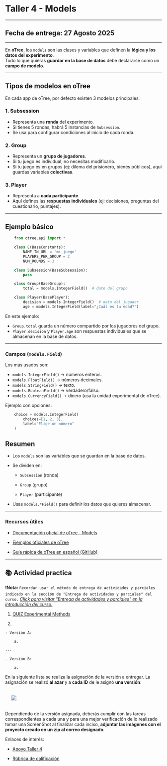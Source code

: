 # Taller 4 - Models
---
## Fecha de entrega: 27 Agosto 2025
---

En **oTree**, los `models` son las clases y variables que definen la **lógica y los datos del experimento**.  
Todo lo que quieras **guardar en la base de datos** debe declararse como un **campo de modelo**.

---

## Tipos de modelos en oTree

En cada app de oTree, por defecto existen 3 modelos principales:

### 1. Subsession

- Representa una **ronda** del experimento.  
- Si tienes 5 rondas, habrá 5 instancias de `Subsession`.  
- Se usa para configurar condiciones al inicio de cada ronda.

### 2. Group

- Representa un **grupo de jugadores**.  
- Si tu juego es individual, no necesitas modificarlo.  
- Si tu juego es en grupos (ej: dilema del prisionero, bienes públicos), aquí guardas variables **colectivas**.

### 3. Player

- Representa a **cada participante**.  
- Aquí defines las **respuestas individuales** (ej: decisiones, preguntas del cuestionario, puntajes).

---

## Ejemplo básico

```python
    from otree.api import *

    class C(BaseConstants):
        NAME_IN_URL = 'mi_juego'
        PLAYERS_PER_GROUP = 2
        NUM_ROUNDS = 3

    class Subsession(BaseSubsession):
        pass

    class Group(BaseGroup):
        total = models.IntegerField()  # dato del grupo

    class Player(BasePlayer):
        decision = models.IntegerField()  # dato del jugador
        age = models.IntegerField(label="¿Cuál es tu edad?")
```
En este ejemplo:

- `Group.total` guarda un número compartido por los jugadores del grupo.  
- `Player.decision` y `Player.age` son respuestas individuales que se almacenan en la base de datos.  

---

### Campos (`models.Field`)

Los más usados son:

- `models.IntegerField()` → números enteros.  
- `models.FloatField()` → números decimales.  
- `models.StringField()` → texto.  
- `models.BooleanField()` → verdadero/falso.  
- `models.CurrencyField()` → dinero (usa la unidad experimental de oTree).  

Ejemplo con opciones:

```python
    choice = models.IntegerField(
        choices=[1, 2, 3],
        label="Elige un número"
    )
```

## Resumen

- Los `models` son las variables que se guardan en la base de datos.

- Se dividen en:

    - `Subsession` (ronda)

    - `Group` (grupo)

    - `Player` (participante)

- Usas `models.*Field()` para definir los datos que quieres almacenar.

---

### Recursos útiles

- [Documentación oficial de oTree - Models](https://otree.readthedocs.io/en/latest/models.html)

- [Ejemplos oficiales de oTree](https://www.otreehub.com/)

- [Guía rápida de oTree en español (GitHub)](https://github.com/otree-org/otree)

---

## 📚 Actividad practica 


❗**Nota:** `Recordar usar el método de entrega de actividades y parciales indicado en la sección de "Entrega de actividades y parciales" del curso.` *[Click para visitar "Entrega de actividades y parciales" en la introducción del curso.](../../README.md)*

1. [QUIZ Experimental Methods](https://forms.gle/sXjYpAZAj86CfNSu5)

2. 

    - Versión A:

        a. 

    ---

    - Versión B:

        a. 




En la siguiente lista se realiza la asignación de la versión a entregar. La asignación se realizó **al azar** y a **cada ID** de le asignó **una versión**: 

<img src="../../imgs/" style="margin: 20px;">

Dependiendo de la versión asignada, deberás cumplir con las tareas correspondientes a cada una y para una mejor verificación de lo realizado tomar una ScreenShot al finalizar cada inciso, **adjuntar las imágenes con el proyecto creado en un zip al correo designado**.

Enlaces de interés:

- [Apoyo Taller 4]()

- [Rúbrica de calificación]()